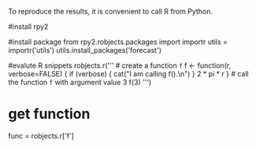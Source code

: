 To reproduce the results, it is convenient to call R from Python.

#install rpy2

#install package
from rpy2.robjects.packages import importr
utils = importr('utils')
utils.install_packages('forecast')

#evalute R snippets
robjects.r('''
        # create a function `f`
        f <- function(r, verbose=FALSE) {
            if (verbose) {
                cat("I am calling f().\n")
            }
            2 * pi * r
        }
        # call the function `f` with argument value 3
        f(3)
        ''')

# get function
func = robjects.r['f']
